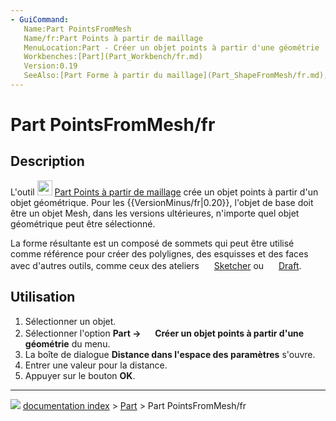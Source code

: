 ```yaml
---
- GuiCommand:
   Name:Part PointsFromMesh‎
   Name/fr:Part Points à partir de maillage
   MenuLocation:Part - Créer un objet points à partir d'une géométrie
   Workbenches:[Part](Part_Workbench/fr.md)
   Version:0.19
   SeeAlso:[Part Forme à partir du maillage](Part_ShapeFromMesh/fr.md), [Part Convertir en solide](Part_MakeSolid/fr.md), [Part Affiner la forme](Part_RefineShape/fr.md)
---
```


# Part PointsFromMesh/fr

## Description

L\'outil <img alt="" src=images/Part_PointsFromMesh.svg  style="width:24px;"> [Part Points à partir de maillage](Part_PointsFromMesh/fr.md) crée un objet points à partir d\'un objet géométrique. Pour les {{VersionMinus/fr|0.20}}, l\'objet de base doit être un objet Mesh, dans les versions ultérieures, n\'importe quel objet géométrique peut être sélectionné.

La forme résultante est un composé de sommets qui peut être utilisé comme référence pour créer des polylignes, des esquisses et des faces avec d\'autres outils, comme ceux des ateliers <img alt="" src=images/Workbench_Sketcher.svg  style="width:16px;"> [Sketcher](Sketcher_Workbench/fr.md) ou <img alt="" src=images/Workbench_Draft.svg  style="width:16px;"> [Draft](Draft_Workbench/fr.md).



## Utilisation

1.  Sélectionner un objet.
2.  Sélectionner l\'option **Part → <img src="images/Part_PointsFromMesh.svg" width=16px> Créer un objet points à partir d'une géométrie** du menu.
3.  La boîte de dialogue **Distance dans l'espace des paramètres** s\'ouvre.
4.  Entrer une valeur pour la distance.
5.  Appuyer sur le bouton **OK**.



---
![](images/Button_right.svg) [documentation index](../README.md) > [Part](Part_Workbench.md) > Part PointsFromMesh/fr
